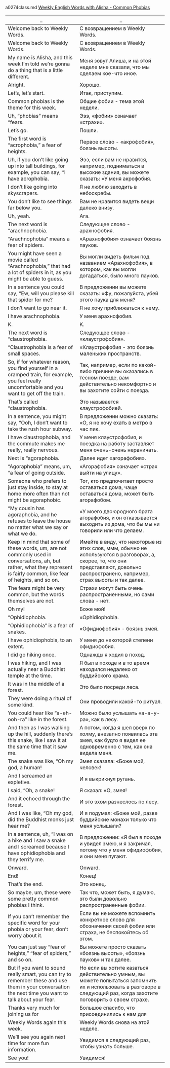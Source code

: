 a0274class.md
[Weekly English Words with Alisha - Common Phobias
](https://www.youtube.com/watch?v=dbEH6pS4l1U)





_|_
--|--
Welcome back to Weekly Words.|С возвращением в Weekly Words.
Welcome back to Weekly Words.|С возвращением в Weekly Words.
My name is Alisha, and this week I’m told we’re gonna do a thing that is a little different.|Меня зовут Алиша, и на этой неделе мне сказали, что мы сделаем кое-что иное.
Alright.|Хорошо.
Let’s, let’s start.|Итак, приступим.
Common phobias is the theme for this week.|Общие фобии - тема этой недели.
Uh, “phobias” means “fears.|Эээ, «фобии» означает «страхи».
Let’s go.|Пошли.
The first word is “acrophobia,” a fear of heights.|Первое слово - «акрофобия», боязнь высоты.
Uh, if you don’t like going up into tall buildings, for example, you can say, “I have acrophobia.|Эээ, если вам не нравится, например, подниматься в высокие здания, вы можете сказать: «У меня акрофобия.
I don’t like going into skyscrapers.|Я не люблю заходить в небоскребы.
You don’t like to see things far below you.|Вам не нравится видеть вещи далеко внизу.
Uh, yeah.|Ага.
The next word is “arachnophobia.|Следующее слово - арахнофобия.
“Arachnophobia” means a fear of spiders.|«Арахнофобия» означает боязнь пауков.
You might have seen a movie called “Arachnophobia,” that had a lot of spiders in it, as you might be able to guess.|Вы могли видеть фильм под названием «Арахнофобия», в котором, как вы могли догадаться, было много пауков.
In a sentence you could say, “Ew, will you please kill that spider for me?|В предложении вы можете сказать: «Фу, пожалуйста, убей этого паука для меня?
I don’t want to go near it.|Я не хочу приближаться к нему.
I have arachnophobia.|У меня арахнофобия.
K.|K.
The next word is “claustrophobia.|Следующее слово - «клаустрофобия».
“Claustrophobia is a fear of small spaces.|«Клаустрофобия - это боязнь маленьких пространств.
So, if for whatever reason, you find yourself in a cramped train, for example, you feel really uncomfortable and you want to get off the train.|Так, например, если по какой-либо причине вы оказались в тесном поезде, вам действительно некомфортно и вы захотите сойти с поезда.
That’s called “claustrophobia.|Это называется клаустрофобией.
In a sentence, you might say, “Ooh, I don’t want to take the rush hour subway.|В предложении можно сказать: «О, я не хочу ехать в метро в час пик.
I have claustrophobia, and the commute makes me really, really nervous.|У меня клаустрофобия, и поездка на работу заставляет меня очень-очень нервничать.
Next is “agoraphobia.|Далее идет «агорафобия».
“Agoraphobia” means, um, “a fear of going outside.|«Агорафобия» означает «страх выйти на улицу».
Someone who prefers to just stay inside, to stay at home more often than not might be agoraphobic.|Тот, кто предпочитает просто оставаться дома, чаще оставаться дома, может быть агорафобом.
“My cousin has agoraphobia, and he refuses to leave the house no matter what we say or what we do.|«У моего двоюродного брата агорафобия, и он отказывается выходить из дома, что бы мы ни говорили или что делаем.
Keep in mind that some of these words, um, are not commonly used in conversations, ah, but rather, what they represent is fairly common, like fear of heights, and so on.|Имейте в виду, что некоторые из этих слов, ммм, обычно не используются в разговорах, а, скорее, то, что они представляют, довольно распространено, например, страх высоты и так далее.
The fears might be very common, but the words themselves are not.|Страхи могут быть очень распространенными, но сами слова - нет.
Oh my!|Боже мой!
“Ophidiophobia.|«Ophidiophobia.
“Ophidiophobia” is a fear of snakes.|«Офидиофобия» - боязнь змей.
I have ophidiophobia, to an extent.|У меня до некоторой степени офидиофобия.
I did go hiking once.|Однажды я ходил в поход.
I was hiking, and I was actually near a Buddhist temple at the time.|Я был в походе и в то время находился недалеко от буддийского храма.
It was in the middle of a forest.|Это было посреди леса.
They were doing a ritual of some kind.|Они проводили какой-то ритуал.
You could hear like “a-eh-ooh-ra” like in the forest.|Можно было услышать «а-а-у-ра», как в лесу.
And then as I was walking up the hill, suddenly there’s this snake, like I saw it at the same time that it saw me.|А потом, когда я шел вверх по холму, внезапно появилась эта змея, как будто я видел ее одновременно с тем, как она видела меня.
The snake was like, “Oh my god, a human!|Змея сказала: «Боже мой, человек!
And I screamed an expletive.|И я выкрикнул ругань.
I said, “Oh, a snake!|Я сказал: «О, змея!
And it echoed through the forest.|И это эхом разнеслось по лесу.
And I was like, “Oh my god, did the Buddhist monks just hear me?|И я подумал: «Боже мой, разве буддийские монахи только что меня услышали?
In a sentence, uh, “I was on a hike and I saw a snake and I screamed because I have ophidiophobia and they terrify me.|В предложении: «Я был в походе и увидел змею, и я закричал, потому что у меня офидиофобия, и они меня пугают.
Onward.|Onward.
End!|Конец!
That’s the end.|Это конец.
So maybe, um, these were some pretty common phobias I think.|Так что, может быть, я думаю, это были довольно распространенные фобии.
If you can’t remember the specific word for your phobia or your fear, don’t worry about it.|Если вы не можете вспомнить конкретное слово для обозначения своей фобии или страха, не беспокойтесь об этом.
You can just say “fear of heights,” “fear of spiders,” and so on.|Вы можете просто сказать «боязнь высоты», «боязнь пауков» и так далее.
But if you want to sound really smart, you can try to remember these and use them in your conversation the next time you want to talk about your fear.|Но если вы хотите казаться действительно умным, вы можете попытаться запомнить их и использовать в разговоре в следующий раз, когда захотите поговорить о своем страхе.
Thanks very much for joining us for|Большое спасибо, что присоединились к нам для
Weekly Words again this week.|Weekly Words снова на этой неделе.
We’ll see you again next time for more fun information.|Увидимся в следующий раз, чтобы узнать больше.
See you!|Увидимся!
